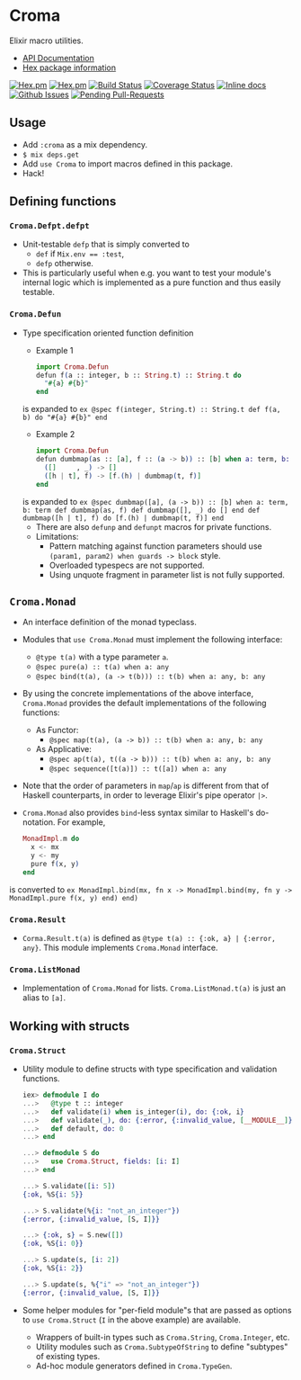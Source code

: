 Croma
=====

Elixir macro utilities.
- [API Documentation](http://hexdocs.pm/croma/)
- [Hex package information](https://hex.pm/packages/croma)

[![Hex.pm](http://img.shields.io/hexpm/v/croma.svg)](https://hex.pm/packages/croma)
[![Hex.pm](http://img.shields.io/hexpm/dt/croma.svg)](https://hex.pm/packages/croma)
[![Build Status](https://travis-ci.org/skirino/croma.svg)](https://travis-ci.org/skirino/croma)
[![Coverage Status](https://coveralls.io/repos/skirino/croma/badge.png?branch=master)](https://coveralls.io/r/skirino/croma?branch=master)
[![Inline docs](http://inch-ci.org/github/skirino/croma.svg)](http://inch-ci.org/github/skirino/croma)
[![Github Issues](http://githubbadges.herokuapp.com/skirino/croma/issues.svg)](https://github.com/skirino/croma/issues)
[![Pending Pull-Requests](http://githubbadges.herokuapp.com/skirino/croma/pulls.svg)](https://github.com/skirino/croma/pulls)

## Usage

- Add `:croma` as a mix dependency.
- `$ mix deps.get`
- Add `use Croma` to import macros defined in this package.
- Hack!

## Defining functions

### `Croma.Defpt.defpt`

- Unit-testable `defp` that is simply converted to
    - `def` if `Mix.env == :test`,
    - `defp` otherwise.
- This is particularly useful when e.g. you want to test your module's internal logic
  which is implemented as a pure function and thus easily testable.

### `Croma.Defun`

- Type specification oriented function definition
    - Example 1

        ```ex
        import Croma.Defun
        defun f(a :: integer, b :: String.t) :: String.t do
          "#{a} #{b}"
        end
        ```
    is expanded to
        ```ex
        @spec f(integer, String.t) :: String.t
        def f(a, b) do
          "#{a} #{b}"
        end
        ```
    - Example 2

        ```ex
        import Croma.Defun
        defun dumbmap(as :: [a], f :: (a -> b)) :: [b] when a: term, b: term do
          ([]     , _) -> []
          ([h | t], f) -> [f.(h) | dumbmap(t, f)]
        end
        ```
    is expanded to
        ```ex
        @spec dumbmap([a], (a -> b)) :: [b] when a: term, b: term
        def dumbmap(as, f)
        def dumbmap([], _) do
          []
        end
        def dumbmap([h | t], f) do
          [f.(h) | dumbmap(t, f)]
        end
        ```
    - There are also `defunp` and `defunpt` macros for private functions.
    - Limitations:
        - Pattern matching against function parameters should use `(param1, param2) when guards -> block` style.
        - Overloaded typespecs are not supported.
        - Using unquote fragment in parameter list is not fully supported.

## `Croma.Monad`

- An interface definition of the monad typeclass.
- Modules that `use Croma.Monad` must implement the following interface:
    - `@type t(a)` with a type parameter `a`.
    - `@spec pure(a) :: t(a) when a: any`
    - `@spec bind(t(a), (a -> t(b))) :: t(b) when a: any, b: any`
- By using the concrete implementations of the above interface, `Croma.Monad` provides the default implementations of the following functions:
    - As Functor:
        - `@spec map(t(a), (a -> b)) :: t(b) when a: any, b: any`
    - As Applicative:
        - `@spec ap(t(a), t((a -> b))) :: t(b) when a: any, b: any`
        - `@spec sequence([t(a)]) :: t([a]) when a: any`
- Note that the order of parameters in `map`/`ap` is different from that of Haskell counterparts, in order to leverage Elixir's pipe operator `|>`.
- `Croma.Monad` also provides `bind`-less syntax similar to Haskell's do-notation.
For example,

    ```ex
    MonadImpl.m do
      x <- mx
      y <- my
      pure f(x, y)
    end
    ```
is converted to
    ```ex
    MonadImpl.bind(mx, fn x ->
      MonadImpl.bind(my, fn y ->
        MonadImpl.pure f(x, y)
      end)
    end)
    ```

### `Croma.Result`

- `Corma.Result.t(a)` is defined as `@type t(a) :: {:ok, a} | {:error, any}`.
This module implements `Croma.Monad` interface.

### `Croma.ListMonad`

- Implementation of `Croma.Monad` for lists.
`Croma.ListMonad.t(a)` is just an alias to `[a]`.



## Working with structs

### `Croma.Struct`

- Utility module to define structs with type specification and validation functions.

    ```ex
    iex> defmodule I do
    ...>   @type t :: integer
    ...>   def validate(i) when is_integer(i), do: {:ok, i}
    ...>   def validate(_), do: {:error, {:invalid_value, [__MODULE__]}}
    ...>   def default, do: 0
    ...> end

    ...> defmodule S do
    ...>   use Croma.Struct, fields: [i: I]
    ...> end

    ...> S.validate([i: 5])
    {:ok, %S{i: 5}}

    ...> S.validate(%{i: "not_an_integer"})
    {:error, {:invalid_value, [S, I]}}

    ...> {:ok, s} = S.new([])
    {:ok, %S{i: 0}}

    ...> S.update(s, [i: 2])
    {:ok, %S{i: 2}}

    ...> S.update(s, %{"i" => "not_an_integer"})
    {:error, {:invalid_value, [S, I]}}
    ```

- Some helper modules for "per-field module"s that are passed as options to `use Croma.Struct` (`I` in the above example) are available.
    - Wrappers of built-in types such as `Croma.String`, `Croma.Integer`, etc.
    - Utility modules such as `Croma.SubtypeOfString` to define "subtypes" of existing types.
    - Ad-hoc module generators defined in `Croma.TypeGen`.
